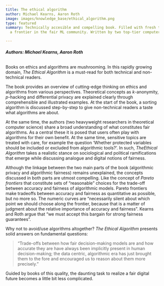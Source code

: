 ```yaml
---
title: The ethical algorithm
author: Michael Kearns, Aaron Roth
image: images/knowledge_base/ethical_algorithm.png
type: featured
summary: Technically accesible and compelling book. Filled with fresh thoughts from
  a frontier in the fair ML community. Written by two top-tier computer scientists.

---
```

###### **Authors: Michael Kearns, Aaron Roth**

Books on ethics and algorithms are mushrooming. In this rapidly growing domain, _The Ethical Algorithm_ is a must-read for both technical and non-technical readers.

The book provides an overview of cutting-edge thinking on ethics and algorithms from various perspectives. Theoretical concepts as _k_-anonymity, _p_-hacking and differential privacy are explained clearly through comprehensible and illustrated examples. At the start of the book, a sorting algorithm is discussed step-by-step to give non-technical readers a taste what algorithms are about.

At the same time, the authors (two heavyweight researchers in theoretical computer science) share a broad understanding of what constitutes fair algorithms. As a central these it is posed that users often play with algorithms for their own benefit. At the same time, sensitive topics are treated with care, for example the question ‘Whether protected variables should be included or excluded from algorithmic tools?’. In such, _TheEthical Algorithm_ takes a realistic stance on sociological and political ramifications that emerge while discussing analogue and digital notions of fairness.

Although the linkage between the two main parts of the book (algorithmic privacy and algorithmic fairness) remains unexplained, the concepts discussed in both parts are utmost compelling. Like the concept of _Pareto frontiers_ that constitute sets of “reasonable” choices for the trade-off between accuracy and fairness of algorithmic models. Pareto frontiers make tradeoffs between accuracy and fairness as quantitative as possible, but no more so. The numeric curves are “necessarily silent about which point we should choose along the frontier, because that is a matter of judgment about the relative importance of accuracy and fairness”. Kearns and Roth argue that “we must accept this bargain for strong fairness guarantees”.

Why not to avoid/use algorithms altogether? _The_ _Ethical Algorithm_ presents solid answers on fundamental questions:

> “Trade-offs between how fair decision-making models are and how accurate they are have always been implicitly present in human decision-making; the data centric, algorithmic era has just brought them to the fore and encouraged us to reason about them more precisely.”

Guided by books of this quality, the daunting task to realize a fair digital future becomes a little bit less complicated.